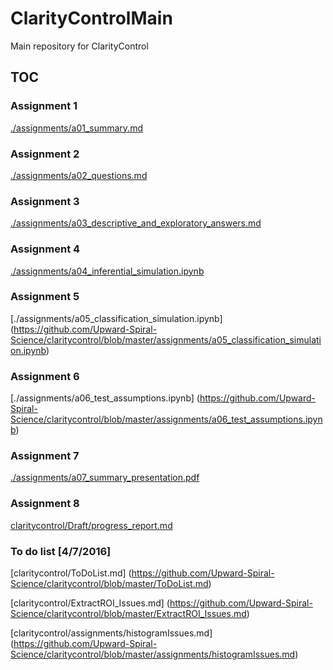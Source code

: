 # ClarityControlMain
Main repository for ClarityControl

## TOC

### Assignment 1

[./assignments/a01_summary.md](https://github.com/Upward-Spiral-Science/claritycontrol/blob/master/assignments/a01_summary.md)

### Assignment 2

[./assignments/a02_questions.md](https://github.com/Upward-Spiral-Science/claritycontrol/blob/master/assignments/a02_questions.md)

### Assignment 3

[./assignments/a03_descriptive_and_exploratory_answers.md](https://github.com/Upward-Spiral-Science/claritycontrol/blob/master/assignments/a03_descriptive_and_exploratory_answers.md)

### Assignment 4

[./assignments/a04_inferential_simulation.ipynb](https://github.com/Upward-Spiral-Science/claritycontrol/blob/master/assignments/a04_inferential_simulation.ipynb)

### Assignment 5

[./assignments/a05_classification_simulation.ipynb] (https://github.com/Upward-Spiral-Science/claritycontrol/blob/master/assignments/a05_classification_simulation.ipynb)

### Assignment 6

[./assignments/a06_test_assumptions.ipynb] (https://github.com/Upward-Spiral-Science/claritycontrol/blob/master/assignments/a06_test_assumptions.ipynb)

### Assignment 7

[./assignments/a07_summary_presentation.pdf](https://github.com/Upward-Spiral-Science/claritycontrol/blob/master/assignments/a07_summary_presentation.pdf)

### Assignment 8

[claritycontrol/Draft/progress_report.md](https://github.com/Upward-Spiral-Science/claritycontrol/blob/master/Draft/progress_report.md)


### To do list [4/7/2016]
[claritycontrol/ToDoList.md] (https://github.com/Upward-Spiral-Science/claritycontrol/blob/master/ToDoList.md)

[claritycontrol/ExtractROI_Issues.md] (https://github.com/Upward-Spiral-Science/claritycontrol/blob/master/ExtractROI_Issues.md)

[claritycontrol/assignments/histogramIssues.md] (https://github.com/Upward-Spiral-Science/claritycontrol/blob/master/assignments/histogramIssues.md)
